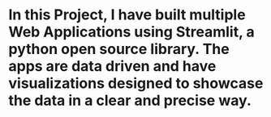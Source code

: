# In this Project, I have built multiple Web Applications using Streamlit, a python open source library. The apps are data driven and have visualizations designed to showcase the data in a clear and precise way.

